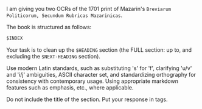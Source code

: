 I am giving you two OCRs of the 1701 print of Mazarin's `Breviarum Politicorum, Secundum Rubricas Mazarinicas`.

The book is structured as follows:

```md
$INDEX
```

Your task is to clean up the `$HEADING` section (the FULL section: up to, and excluding the `$NEXT-HEADING` section).

Use modern Latin standards, such as substituting 's' for 'f', clarifying 'u/v' and 'i/j' ambiguities, ASCII character set, and standardizing orthography for consistency with contemporary usage.
Using appropriate markdown features such as emphasis, etc., where applicable.

Do not include the title of the section. Put your response in <response></response> tags.
